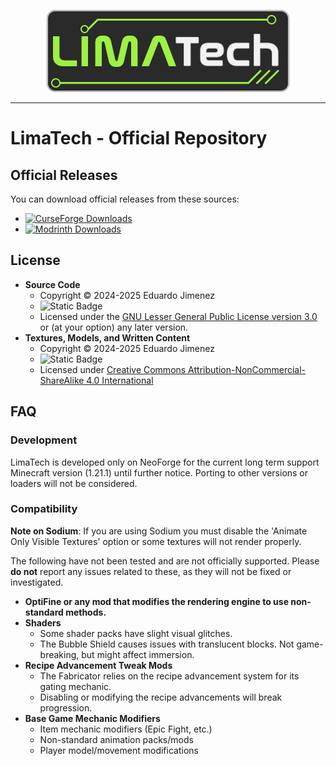 <p align="center"><img src="LOGO.webp" alt="project logo" /></p>

-----

# LimaTech - Official Repository

## Official Releases

You can download official releases from these sources:
- <a href="https://www.curseforge.com/minecraft/mc-mods/limatech"><img alt="CurseForge Downloads" src="https://img.shields.io/curseforge/dt/1075456?logo=curseforge&logoColor=%23F16436&label=CurseForge&color=%23F16436" /></a>
- <a href="https://modrinth.com/mod/limatech"><img alt="Modrinth Downloads" src="https://img.shields.io/modrinth/dt/LQRvkGba?logo=modrinth&logoColor=%2300AF5C&label=Modrinth&color=%2300AF5C" /></a>

## License
- **Source Code**
  - Copyright © 2024-2025 Eduardo Jimenez
  - ![Static Badge](https://img.shields.io/badge/License-LGPL--3.0--or--later-forestgreen)
  - Licensed under the [GNU Lesser General Public License version 3.0](LICENSE.md) or (at your option) any later version.
- **Textures, Models, and Written Content**
  - Copyright © 2024-2025 Eduardo Jimenez
  - ![Static Badge](https://img.shields.io/badge/License-CC--BY--NC--SA_4.0-purple)
  - Licensed under [Creative Commons Attribution-NonCommercial-ShareAlike 4.0 International](https://creativecommons.org/licenses/by-nc-sa/4.0/deed.en)

## FAQ

### Development
LimaTech is developed only on NeoForge for the current long term support Minecraft version (1.21.1) until further notice.
Porting to other versions or loaders will not be considered.

### Compatibility

**Note on Sodium**: If you are using Sodium you must disable the 'Animate Only Visible Textures' option or
some textures will not render properly.

The following have not been tested and are not officially supported. Please **do not** report any issues
related to these, as they will not be fixed or investigated.

- **OptiFine or any mod that modifies the rendering engine to use non-standard methods.**
- **Shaders**
  - Some shader packs have slight visual glitches.
  - The Bubble Shield causes issues with translucent blocks. Not game-breaking, but might affect immersion.
- **Recipe Advancement Tweak Mods**
  - The Fabricator relies on the recipe advancement system for its gating mechanic.
  - Disabling or modifying the recipe advancements will break progression.
- **Base Game Mechanic Modifiers**
  - Item mechanic modifiers (Epic Fight, etc.)
  - Non-standard animation packs/mods
  - Player model/movement modifications